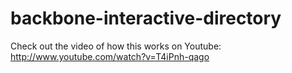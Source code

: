 backbone-interactive-directory
==============================

Check out the video of how this works on Youtube: http://www.youtube.com/watch?v=T4iPnh-qago
